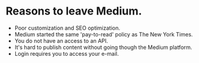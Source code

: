 # Reasons to leave Medium.
- Poor customization and SEO optimization. 
- Medium started the same 'pay-to-read' policy as The New York Times.
- You do not have an access to an API.
- It's hard to publish content without going though the Medium platform.
- Login requires you to access your e-mail. 

